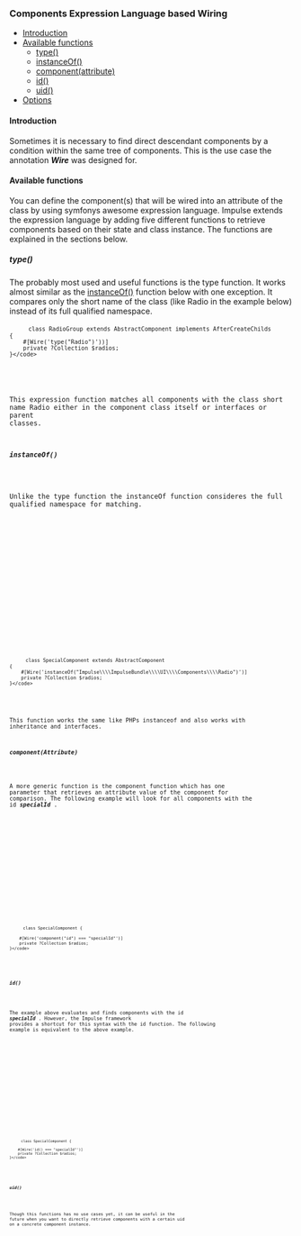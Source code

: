 <h3 class="doc-title">Components Expression Language based Wiring</h3>

- [Introduction](#introduction)
- [Available functions](#available-functions)
    - [type()](#type)
	- [instanceOf()](#instanceOf)
    - [component(attribute)](#componentAttribute)
    - [id()](#id)
    - [uid()](#uid)
- [Options](#options)

<h4><a id="introduction">Introduction</a></h4>

Sometimes it is necessary to find direct descendant components by a condition within the same tree of components. This is the use case the annotation  **_Wire_** was designed for.

<h4><a id="available-functions">Available functions</a></h4>

You can define the component(s) that will be wired into an attribute of the class by using symfonys awesome expression language. Impulse extends the expression language by adding five different functions to retrieve components based on their state and class instance. The functions are explained in the sections below.

<h5><a id="type">type()</a></h5>

The probably most used and useful functions is the type function. It works almost similar as the <a href="#instanceOf">instanceOf()</a> function below with one exception. It compares only the short name of the class (like Radio in the example below) instead of its full qualified namespace.

<div class="code-header">
	<div class="container-fluid">
		<div class="row">
          <div class="button red"></div>
          <div class="button yellow"></div>
          <div class="button green"></div>
        </div>
    </div>
</div>
<pre class="code-white line-numbers language-php">
	<code class="imp-code language-php"><?php
	namespace Impulse\ImpulseBundle\UI\Components;
    use ...

    class RadioGroup extends AbstractComponent implements AfterCreateChilds
    {
        #[Wire('type("Radio")'))]
        private ?Collection $radios;
	}</code>
</pre>

This expression function matches all components with the class short name Radio either in the component class itself or interfaces or parent classes.  

<h5><a id="instanceOf">instanceOf()</a></h5>

Unlike the type function the instanceOf function consideres the full qualified namespace for matching.

<div class="code-header">
	<div class="container-fluid">
		<div class="row">
          <div class="button red"></div>
          <div class="button yellow"></div>
          <div class="button green"></div>
        </div>
    </div>
</div>
<pre class="code-white line-numbers language-php">
	<code class="imp-code language-php"><?php
	namespace App\UI\Components;
    use ...

    class SpecialComponent extends AbstractComponent
    {
        #[Wire('instanceOf("Impulse\\\\ImpulseBundle\\\\UI\\\\Components\\\\Radio")')]
        private ?Collection $radios;
	}</code>
</pre>

This function works the same like PHPs instanceof and also works with inheritance and interfaces.

<h5><a id="componentAttribute">component(Attribute)</a></h5>

A more generic function is the component function which has one parameter that retrieves an attribute value of the component for comparison. The following example will look for all components with the id **_specialId_** .

<div class="code-header">
	<div class="container-fluid">
		<div class="row">
          <div class="button red"></div>
          <div class="button yellow"></div>
          <div class="button green"></div>
        </div>
    </div>
</div>
<pre class="code-white line-numbers language-php">
	<code class="imp-code language-php"><?php
    
    class SpecialComponent {

	    #[Wire('component("id") === "specialId"')]
        private ?Collection $radios;
    }</code>
</pre>

<h5><a id="id">id()</a></h5>

The example above evaluates and finds components with the id **_specialId_** . However, the Impulse framework provides a shortcut for this syntax with the id function. The following example is equivalent to the above example.

<div class="code-header">
	<div class="container-fluid">
		<div class="row">
          <div class="button red"></div>
          <div class="button yellow"></div>
          <div class="button green"></div>
        </div>
    </div>
</div>
<pre class="code-white line-numbers language-php">
	<code class="imp-code language-php"><?php

    class SpecialComponent {

        #[Wire('id() === "specialId"')]
        private ?Collection $radios;
    }</code>
</pre>

<h5><a id="uid">uid()</a></h5>

Though this functions has no use cases yet, it can be useful in the future when you want to directly retrieve components with a certain uid on a concrete component instance.
